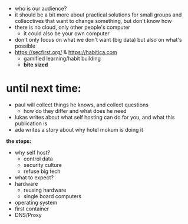 - who is our audience?
- it should be a bit more about practical solutions for small groups and collecctives that want to change something, but don't know how
- there is no cloud, only other people's computer
	- it could also be your own computer
- don't only focus on what we don't want (big data) but also on what's possible
- https://secfirst.org/ & https://habitica.com
	- gamified learning/habit building
	- **bite sized**



# until next time:

- paul will collect things he knows, and collect questions
  - how do they differ and what does he need
- lukas writes about what self hosting can do for you, and what this publication is
- ada writes a story about why hotel mokum is doing it



**the steps:**

- why self host?
	- control data
	- security culture
	- refuse big tech
- what to expect?
- hardware
	- reusing hardware
	- single board computers
- operating system
- first container
- DNS/Proxy